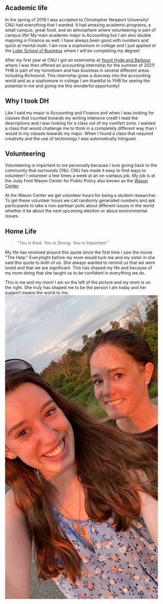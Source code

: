## Academic life
In the spring of 2019 I was accepted to Christopher Newport University! CNU had everything that I wanted. It had amazing academic programs, a small campus, great food, and an atmosphere where volunteering is part of campus life! My main academic major is Accounting but I am also double majoring in Finance as well. I have always been good with numbers and quick at mental math. I am now a sophomore in college and I just applied ot the [Luter School of Business](https://cnu.edu/academics/departments/business/) where I will be completing my degree! 


After my first year at CNU I got an externship at [Yount Hyde and Barbour](https://www.yhbcpa.com) where I was then offered an accounting internship for the summer of 2021! YHB is part of my hometown and has business in several different areas including Richmond. This internship gives a doorway into the accounting world and as a sophomore in college I am thankful to YHB for seeing the potential in me and giving me this wonderful opportunity!
## Why I took DH
Like I said my major is Accounting and Finance and when I was looking for classes that counted towards my writing intensive credit I read the descriptions and I was looking for a class out of my comfort zone. I wanted a class that would challenge me to think in a completely different way than I would in my classes towards my major. When I found a class that required creativity and the use of technology I was automatically intrigued.
## Volunteering
Volunteering is important to me personally because I love giving back to the community that surrounds CNU. CNU has made it easy to find ways to volunteer! I volunteer a few times a week at an on-campus job. My job is at the Judy Ford Wason Center for Public Policy also known as the [Wason Center](https://cnu.edu/wasoncenter).


At the Wason Center we get volunteer hours for being a student researcher. To get these volunteer hours we call randomly generated numbers and ask participants to take a non-partisan polls about different issues in the world whether it be about the next upcoming election or about environmental issues.
## Home Life
> *"You is Kind. You is Strong. You is Important."*

My life has revolved around this quote since the first time I saw the movie "The Help." Everynight before my mom would tuck me and my sister in she said this quote to both of us. She always wanted to remind us that we were loved and that we are significant. This has shaped my life and because of my mom doing that she taught us to be confident in everything we do. 


This is me and my mom! I am on the left of the picture and my mom is on the right. She truly has shaped me to be the person I am today and her support means the world to me.
![My mom!](https://raw.githubusercontent.com/AlyssaM9988/alyssa-meyer/master/IMG_6460.jpeg)

